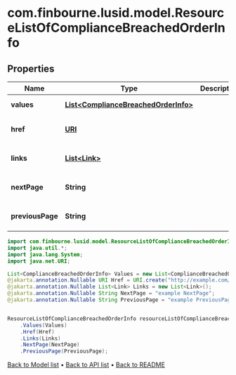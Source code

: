 # com.finbourne.lusid.model.ResourceListOfComplianceBreachedOrderInfo

## Properties

Name | Type | Description | Notes
------------ | ------------- | ------------- | -------------
**values** | [**List&lt;ComplianceBreachedOrderInfo&gt;**](ComplianceBreachedOrderInfo.md) |  | [default to List<ComplianceBreachedOrderInfo>]
**href** | [**URI**](URI.md) |  | [optional] [default to URI]
**links** | [**List&lt;Link&gt;**](Link.md) |  | [optional] [default to List<Link>]
**nextPage** | **String** |  | [optional] [default to String]
**previousPage** | **String** |  | [optional] [default to String]

```java
import com.finbourne.lusid.model.ResourceListOfComplianceBreachedOrderInfo;
import java.util.*;
import java.lang.System;
import java.net.URI;

List<ComplianceBreachedOrderInfo> Values = new List<ComplianceBreachedOrderInfo>();
@jakarta.annotation.Nullable URI Href = URI.create("http://example.com/Href");
@jakarta.annotation.Nullable List<Link> Links = new List<Link>();
@jakarta.annotation.Nullable String NextPage = "example NextPage";
@jakarta.annotation.Nullable String PreviousPage = "example PreviousPage";


ResourceListOfComplianceBreachedOrderInfo resourceListOfComplianceBreachedOrderInfoInstance = new ResourceListOfComplianceBreachedOrderInfo()
    .Values(Values)
    .Href(Href)
    .Links(Links)
    .NextPage(NextPage)
    .PreviousPage(PreviousPage);
```


[Back to Model list](../README.md#documentation-for-models) &#8226; [Back to API list](../README.md#documentation-for-api-endpoints) &#8226; [Back to README](../README.md)
